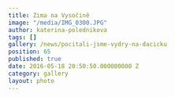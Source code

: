```yaml
---
title: Zima na Vysočině
image: "/media/IMG_0300.JPG"
author: katerina-polednikova
tags: []
gallery: /news/pocitali-jsme-vydry-na-dacicku
position: 65
published: true
date: 2016-05-18 20:50:50.000000000 Z
category: gallery
layout: photo
---
```

